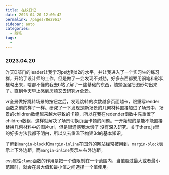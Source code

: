```yaml
---
title: 在校日记
date: 2023-04-20 12:00:42
permalink: /pages/8e2961/
sidebar: auto
categories:
  - 随笔
tags:
  - 
---
```

### 2023.04.20

昨天D部门的leader让我学习ps达到d2的水平，并让我进入了一个实习生的练习群，开始了设计师的工作。但是做了一会发现不对劲，好多东西都要用钢笔和形状框勾出来，啥都不懂的我去b站了解了一些基础的东西，勉勉强强把图形勾出来了。直到今天早上感到厌烦又去研究vr全景。

vr全景做好跳转场景的按钮之后，发现跳转的次数越多页面越卡，跟重写render函数之前的样子一样。研究了一下发现是新场景的几何材料直接加进了场景中，场景的children数组越来越大导致的卡顿，所以在我在redender函数中先重置了children数组，这样就解决了场景切换页面卡顿的问题。一开始想的是能不能直接替换几何材料中的图片url，但是很遗憾我太懒了 没有深入研究。关于there.js里的好多方法我都不明白，所以又去重温下构建3d的基本知识。

了解到`margin-block`和`margin-inline`在国外的网站经常被用到，`margin-block`表示上下外边距，而`margin-inline`表示左右外边距。

css属性`clamp`函数的作用是把一个值限制在一个范围内，当值超过最大或者最小范围时，就会在最大值和最小值之间选择一个值使用。